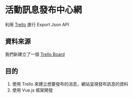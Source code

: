 # 活動訊息發布中心網

利用 [Trello](https://trello.com) 進行 Export Json API

## 資料來源

我們新建立了一個 [Trello Board](https://trello.com/b/y3bYmx6f/postnews)

## 目的

1. 使用 Trello 來建立想要發布的消息，網站呈現發布訊息的資料
1. 使用 Vue.js 框架開發

